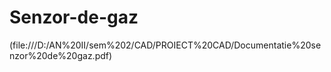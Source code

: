 # Senzor-de-gaz
(file:///D:/AN%20II/sem%202/CAD/PROIECT%20CAD/Documentatie%20senzor%20de%20gaz.pdf)
